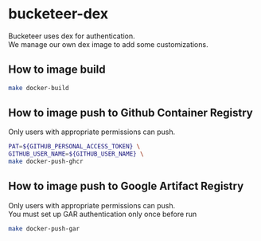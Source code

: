 # bucketeer-dex

Bucketeer uses dex for authentication.\
We manage our own dex image to add some customizations.

## How to image build

```sh
make docker-build
```

## How to image push to Github Container Registry

Only users with appropriate permissions can push.

```sh
PAT=${GITHUB_PERSONAL_ACCESS_TOKEN} \
GITHUB_USER_NAME=${GITHUB_USER_NAME} \
make docker-push-ghcr
```

## How to image push to Google Artifact Registry

Only users with appropriate permissions can push.\
You must set up GAR authentication only once before run

```sh
make docker-push-gar
```
